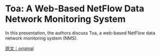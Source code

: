 
# Toa: A Web-Based NetFlow Data Network Monitoring System

In this presentation, the authors discuss Toa, a web-based NetFlow data network monitoring system (NMS).

[原文｜original](https://insights.sei.cmu.edu/library/toa-a-web-based-netflow-data-network-monitoring-system/)
        